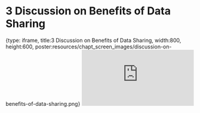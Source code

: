 # 3 Discussion on Benefits of Data Sharing
 
{type: iframe, title:3 Discussion on Benefits of Data Sharing, width:800, height:600, poster:resources/chapt_screen_images/discussion-on-benefits-of-data-sharing.png}
![](https://hutchdatascience.org/NIH_Data_Sharing/no_toc/discussion-on-benefits-of-data-sharing.html)
 

 
